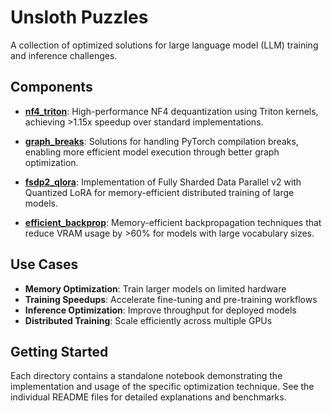 # Unsloth Puzzles

A collection of optimized solutions for large language model (LLM) training and inference challenges.

## Components

- **[nf4_triton](nf4_triton/)**: High-performance NF4 dequantization using Triton kernels, achieving >1.15x speedup over standard implementations.

- **[graph_breaks](graph_breaks/)**: Solutions for handling PyTorch compilation breaks, enabling more efficient model execution through better graph optimization.

- **[fsdp2_qlora](fsdp2_qlora/)**: Implementation of Fully Sharded Data Parallel v2 with Quantized LoRA for memory-efficient distributed training of large models.

- **[efficient_backprop](efficient_backprop/)**: Memory-efficient backpropagation techniques that reduce VRAM usage by >60% for models with large vocabulary sizes.

## Use Cases

- **Memory Optimization**: Train larger models on limited hardware
- **Training Speedups**: Accelerate fine-tuning and pre-training workflows
- **Inference Optimization**: Improve throughput for deployed models
- **Distributed Training**: Scale efficiently across multiple GPUs

## Getting Started

Each directory contains a standalone notebook demonstrating the implementation and usage of the specific optimization technique. See the individual README files for detailed explanations and benchmarks.
